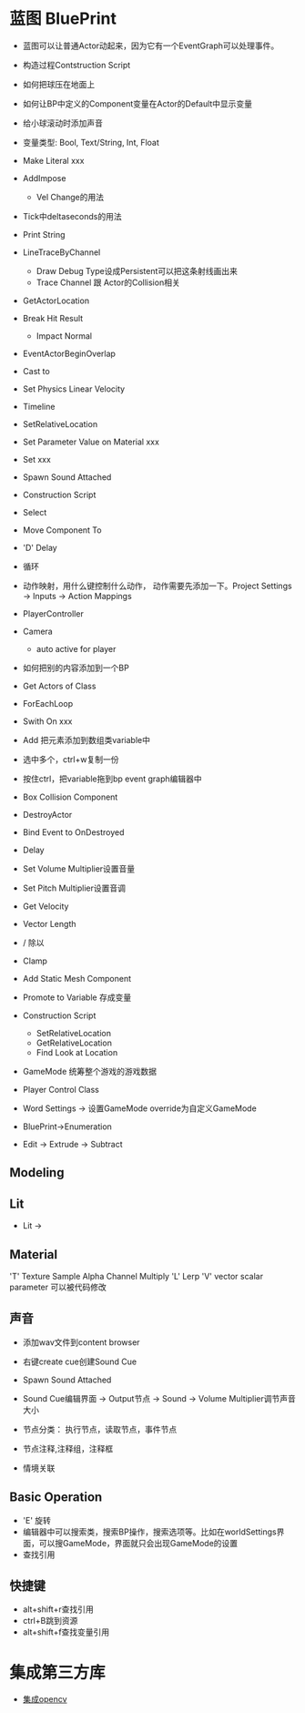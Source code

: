 
# 蓝图 BluePrint
- 蓝图可以让普通Actor动起来，因为它有一个EventGraph可以处理事件。
- 构造过程Contstruction Script
- 如何把球压在地面上
- 如何让BP中定义的Component变量在Actor的Default中显示变量
- 给小球滚动时添加声音
- 变量类型: Bool, Text/String, Int, Float

- Make Literal xxx
- AddImpose
  - Vel Change的用法
- Tick中deltaseconds的用法
- Print String
- LineTraceByChannel
  - Draw Debug Type设成Persistent可以把这条射线画出来
  - Trace Channel 跟 Actor的Collision相关
- GetActorLocation
- Break Hit Result
  - Impact Normal
- EventActorBeginOverlap
- Cast to 
- Set Physics Linear Velocity
- Timeline
- SetRelativeLocation
- Set Parameter Value on Material xxx
- Set xxx
- Spawn Sound Attached

- Construction Script
- Select
- Move Component To
- 'D' Delay
- 循环
- 动作映射，用什么键控制什么动作， 动作需要先添加一下。Project Settings -> Inputs -> Action Mappings
- PlayerController
- Camera
  - auto active for player

- 如何把别的内容添加到一个BP

- Get Actors of Class
- ForEachLoop
- Swith On xxx
- Add 把元素添加到数组类variable中
- 选中多个，ctrl+w复制一份
- 按住ctrl，把variable拖到bp event graph编辑器中
- Box Collision Component
- DestroyActor
- Bind Event to OnDestroyed
- Delay
- Set Volume Multiplier设置音量
- Set Pitch Multiplier设置音调
- Get Velocity
- Vector Length
- / 除以
- Clamp
- Add Static Mesh Component
- Promote to Variable 存成变量

- Construction Script
  - SetRelativeLocation
  - GetRelativeLocation
  - Find Look at Location

- GameMode 统筹整个游戏的游戏数据
- Player Control Class
- Word Settings -> 设置GameMode override为自定义GameMode

- BluePrint->Enumeration

- Edit -> Extrude -> Subtract

## Modeling

## Lit
- Lit ->  

## Material
'T' Texture Sample
  Alpha Channel
Multiply
'L' Lerp
'V' vector
scalar parameter 可以被代码修改

## 声音
- 添加wav文件到content browser
- 右键create cue创建Sound Cue
- Spawn Sound Attached
- Sound Cue编辑界面 -> Output节点 -> Sound -> Volume Multiplier调节声音大小

- 节点分类： 执行节点，读取节点，事件节点
- 节点注释,注释组，注释框
- 情境关联

## Basic Operation
- 'E' 旋转
- 编辑器中可以搜索类，搜索BP操作，搜索选项等。比如在worldSettings界面，可以搜GameMode，界面就只会出现GameMode的设置
- 查找引用

## 快捷键
- alt+shift+r查找引用
- ctrl+B跳到资源
- alt+shift+f查找变量引用

# 集成第三方库
- [集成opencv](https://nerivec.github.io/old-ue4-wiki/pages/integrating-opencv-into-unreal-engine-4.html)



